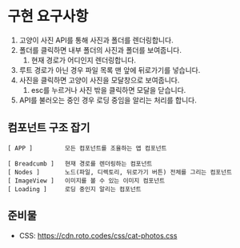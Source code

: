 # 구현 요구사항

1. 고양이 사진 API를 통해 사진과 폴더를 렌더링합니다.
2. 폴더를 클릭하면 내부 폴더의 사진과 폴더를 보여줍니다.
   1. 현재 경로가 어디인지 렌더링합니다.
3. 루트 경로가 아닌 경우 파일 목록 맨 앞에 뒤로가기를 넣습니다.
4. 사진을 클릭하면 고양이 사진을 모달창으로 보여줍니다.
   1. esc를 누르거나 사진 밖을 클릭하면 모달을 닫습니다.
5. API를 불러오는 중인 경우 로딩 중임을 알리는 처리를 합니다.

## 컴포넌트 구조 잡기

```ascii-art
[ APP ]         모든 컴포넌트를 조율하는 앱 컴포넌트

[ Breadcumb ]   현재 경로를 렌더링하는 컴포넌트
[ Nodes ]       노드(파일, 디렉토리, 뒤로가기 버튼) 전체를 그리는 컴포넌트
[ ImageView ]   이미지를 볼 수 있는 이미지 컴포넌트
[ Loading ]     로딩 중인지 알리는 컴포넌트
```

## 준비물

- CSS: https://cdn.roto.codes/css/cat-photos.css
